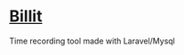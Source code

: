# <a href='https://chronocol.xyz/login'>Billit</a>

<p>Time recording tool made with Laravel/Mysql</p>